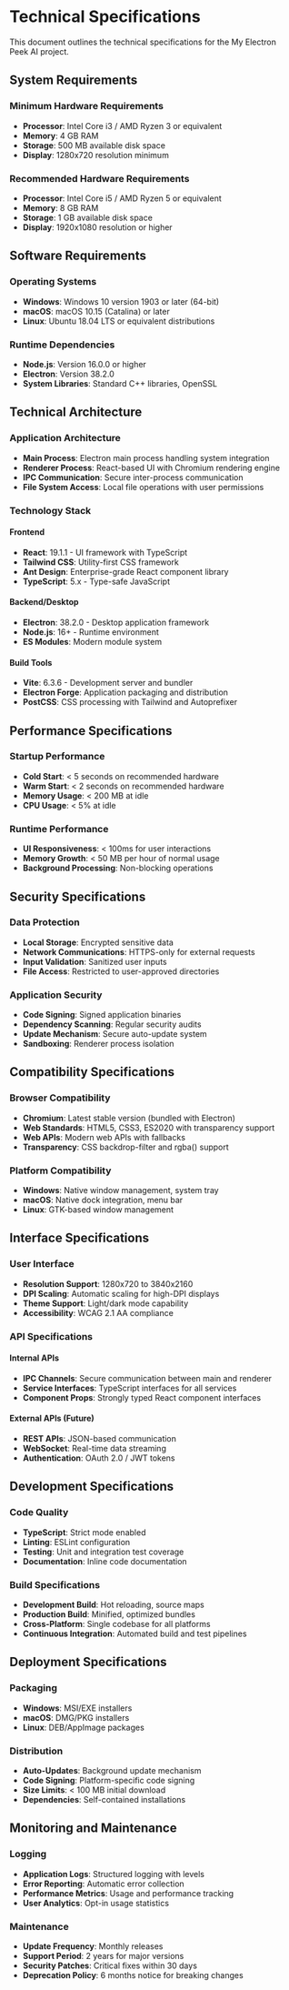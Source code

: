# Technical Specifications

This document outlines the technical specifications for the My Electron Peek AI project.

## System Requirements

### Minimum Hardware Requirements

- **Processor**: Intel Core i3 / AMD Ryzen 3 or equivalent
- **Memory**: 4 GB RAM
- **Storage**: 500 MB available disk space
- **Display**: 1280x720 resolution minimum

### Recommended Hardware Requirements

- **Processor**: Intel Core i5 / AMD Ryzen 5 or equivalent
- **Memory**: 8 GB RAM
- **Storage**: 1 GB available disk space
- **Display**: 1920x1080 resolution or higher

## Software Requirements

### Operating Systems

- **Windows**: Windows 10 version 1903 or later (64-bit)
- **macOS**: macOS 10.15 (Catalina) or later
- **Linux**: Ubuntu 18.04 LTS or equivalent distributions

### Runtime Dependencies

- **Node.js**: Version 16.0.0 or higher
- **Electron**: Version 38.2.0
- **System Libraries**: Standard C++ libraries, OpenSSL

## Technical Architecture

### Application Architecture

- **Main Process**: Electron main process handling system integration
- **Renderer Process**: React-based UI with Chromium rendering engine
- **IPC Communication**: Secure inter-process communication
- **File System Access**: Local file operations with user permissions

### Technology Stack

#### Frontend

- **React**: 19.1.1 - UI framework with TypeScript
- **Tailwind CSS**: Utility-first CSS framework
- **Ant Design**: Enterprise-grade React component library
- **TypeScript**: 5.x - Type-safe JavaScript

#### Backend/Desktop

- **Electron**: 38.2.0 - Desktop application framework
- **Node.js**: 16+ - Runtime environment
- **ES Modules**: Modern module system

#### Build Tools

- **Vite**: 6.3.6 - Development server and bundler
- **Electron Forge**: Application packaging and distribution
- **PostCSS**: CSS processing with Tailwind and Autoprefixer

## Performance Specifications

### Startup Performance

- **Cold Start**: < 5 seconds on recommended hardware
- **Warm Start**: < 2 seconds on recommended hardware
- **Memory Usage**: < 200 MB at idle
- **CPU Usage**: < 5% at idle

### Runtime Performance

- **UI Responsiveness**: < 100ms for user interactions
- **Memory Growth**: < 50 MB per hour of normal usage
- **Background Processing**: Non-blocking operations

## Security Specifications

### Data Protection

- **Local Storage**: Encrypted sensitive data
- **Network Communications**: HTTPS-only for external requests
- **Input Validation**: Sanitized user inputs
- **File Access**: Restricted to user-approved directories

### Application Security

- **Code Signing**: Signed application binaries
- **Dependency Scanning**: Regular security audits
- **Update Mechanism**: Secure auto-update system
- **Sandboxing**: Renderer process isolation

## Compatibility Specifications

### Browser Compatibility

- **Chromium**: Latest stable version (bundled with Electron)
- **Web Standards**: HTML5, CSS3, ES2020 with transparency support
- **Web APIs**: Modern web APIs with fallbacks
- **Transparency**: CSS backdrop-filter and rgba() support

### Platform Compatibility

- **Windows**: Native window management, system tray
- **macOS**: Native dock integration, menu bar
- **Linux**: GTK-based window management

## Interface Specifications

### User Interface

- **Resolution Support**: 1280x720 to 3840x2160
- **DPI Scaling**: Automatic scaling for high-DPI displays
- **Theme Support**: Light/dark mode capability
- **Accessibility**: WCAG 2.1 AA compliance

### API Specifications

#### Internal APIs

- **IPC Channels**: Secure communication between main and renderer
- **Service Interfaces**: TypeScript interfaces for all services
- **Component Props**: Strongly typed React component interfaces

#### External APIs (Future)

- **REST APIs**: JSON-based communication
- **WebSocket**: Real-time data streaming
- **Authentication**: OAuth 2.0 / JWT tokens

## Development Specifications

### Code Quality

- **TypeScript**: Strict mode enabled
- **Linting**: ESLint configuration
- **Testing**: Unit and integration test coverage
- **Documentation**: Inline code documentation

### Build Specifications

- **Development Build**: Hot reloading, source maps
- **Production Build**: Minified, optimized bundles
- **Cross-Platform**: Single codebase for all platforms
- **Continuous Integration**: Automated build and test pipelines

## Deployment Specifications

### Packaging

- **Windows**: MSI/EXE installers
- **macOS**: DMG/PKG installers
- **Linux**: DEB/AppImage packages

### Distribution

- **Auto-Updates**: Background update mechanism
- **Code Signing**: Platform-specific code signing
- **Size Limits**: < 100 MB initial download
- **Dependencies**: Self-contained installations

## Monitoring and Maintenance

### Logging

- **Application Logs**: Structured logging with levels
- **Error Reporting**: Automatic error collection
- **Performance Metrics**: Usage and performance tracking
- **User Analytics**: Opt-in usage statistics

### Maintenance

- **Update Frequency**: Monthly releases
- **Support Period**: 2 years for major versions
- **Security Patches**: Critical fixes within 30 days
- **Deprecation Policy**: 6 months notice for breaking changes
